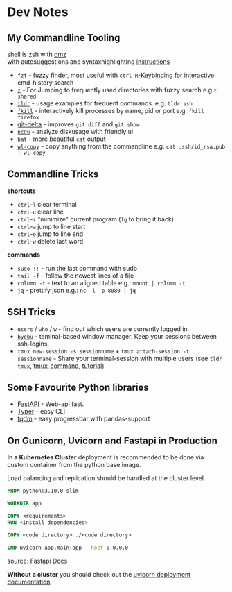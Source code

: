 # Dev Notes

## My Commandline Tooling

shell is zsh with [omz](https://ohmyz.sh/)  
with autosuggestions and syntaxhighlighting [instructions](https://dev.to/kumareth/a-beginner-s-guide-for-setting-up-autocomplete-on-ohmyzsh-hyper-with-plugins-themes-47f2)
- [`fzf`](https://github.com/junegunn/fzf) - fuzzy finder, most useful with `ctrl-R`-Keybinding for interactive cmd-history search
- [`z`](https://github.com/rupa/z/) - For Jumping to frequently used directories with fuzzy search e.g `z shared`
- [`tldr`](https://tldr.sh/) - usage examples for frequent commands. e.g. `tldr ssh`
- [`fkill`](https://github.com/sindresorhus/fkill-cli) - interactively kill processes by name, pid or port e.g. `fkill firefox`
- [git-delta](https://crates.io/crates/git-delta) - improves `git diff` and `git show`
- [`ncdu`](https://dev.yorhel.nl/ncdu) - analyze diskusage with friendly ui
- [`bat`](https://github.com/sharkdp/bat) - more beautiful `cat` output
- [`wl-copy`](https://github.com/bugaevc/wl-clipboard) - copy anything from the commandline e.g. `cat .ssh/id_rsa.pub | wl-copy`

## Commandline Tricks

**shortcuts**
- `ctrl`-`l` clear terminal
- `ctrl`-`u` clear line
- `ctrl`-`z` "minimize" current program (`fg` to bring it back)
- `ctrl`-`a` jump to line start
- `ctrl`-`e` jump to line end
- `ctrl`-`w` delete last word

**commands**
- `sudo !!` - run the last command with sudo
- `tail -f` - follow the newest lines of a file
- `column -t` - text to an aligned table e.g.: `mount | column -t`
- `jq` - prettify json e.g.: `nc -l -p 8080 | jq`

## SSH Tricks

- `users` / `who` / `w` - find out which users are currently logged in.
- [`byobu`](https://www.byobu.org/) - teminal-based window manager. Keep your sessions between ssh-logins.
- `tmux new-session -s sessionname` + `tmux attach-session -t sessionname` - Share your terminal-session with multiple users (see `tldr tmux`, [tmux-command](https://github.com/tmux/tmux), [tutorial](https://www.howtoforge.com/sharing-terminal-sessions-with-tmux-and-screen))

## Some Favourite Python libraries

- [FastAPI](https://fastapi.tiangolo.com/) - Web-api fast.
- [Typer](https://typer.tiangolo.com/) - easy CLI
- [tqdm](https://github.com/tqdm/tqdm) - easy progressbar with pandas-support

## On Gunicorn, Uvicorn and Fastapi in Production

**In a Kubernetes Cluster** deployment is recommended to be done via custom container from the python base image.

Load balancing and replication should be handled at the cluster level.

```Dockerfile
FROM python:3.10.0-slim

WORKDIR app

COPY <requirements>
RUN <install dependencies>

COPY <code directory> ./<code directory>

CMD uvicorn app.main:app --host 0.0.0.0

```

source: [Fastapi Docs](https://fastapi.tiangolo.com/deployment/docker/)

**Without a cluster** you should check out the [uvicorn deployment documentation](https://www.uvicorn.org/deployment/).